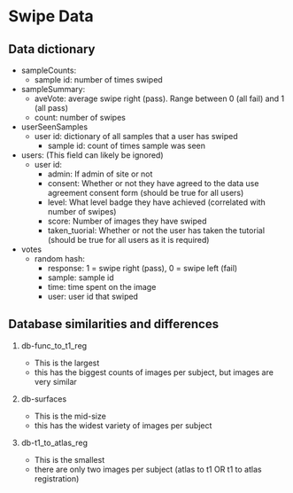 # Swipe Data

## Data dictionary

 - sampleCounts:
    - sample id: number of times swiped
 - sampleSummary:
    - aveVote: average swipe right (pass). Range between 0 (all fail) and 1 (all pass)
    - count: number of swipes
 - userSeenSamples
    - user id: dictionary of all samples that a user has swiped
        - sample id: count of times sample was seen
 - users: (This field can likely be ignored)
    - user id:
        - admin: If admin of site or not
        - consent: Whether or not they have agreed to the data use agreement consent form (should be true for all users)
        - level: What level badge they have achieved (correlated with number of swipes)
        - score: Number of images they have swiped
        - taken_tuorial: Whether or not the user has taken the tutorial (should be true for all users as it is required)
 - votes
    - random hash:
        - response: 1 = swipe right (pass), 0 = swipe left (fail)
        - sample: sample id
        - time: time spent on the image
        - user: user id that swiped

## Database similarities and differences

1. db-func_to_t1_reg

   - This is the largest
   - this has the biggest counts of images per subject, but images are very similar

2. db-surfaces

   - This is the mid-size
   - this has the widest variety of images per subject

3. db-t1_to_atlas_reg

   - This is the smallest
   - there are only two images per subject (atlas to t1 OR t1 to atlas registration)
